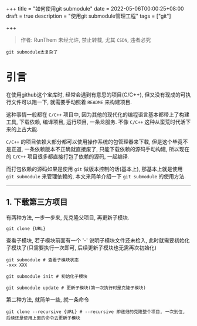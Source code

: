 +++
title = "如何使用git submodule"
date =  2022-05-06T00:00:25+08:00
draft = true
description = "使用git submodule管理工程"
tags = ["git"]

+++

> 作者: RunThem
> 未经允许, 禁止转载, 尤其 `CSDN`, 违者必究

`git submodule太复杂了`

# 引言

在使用github这个宝库时, 经常会遇到有意思的项目(C/C++), 但又没有现成的可执行文件可以跑一下, 就需要手动照着 `README` 来构建项目.

这种事情一般都在 `C/C++` 项目中, 因为其他的现代化的编程语言基本都带上了构建工具, 下载依赖, 编译项目, 运行项目, 一条龙服务. 不像 `C/C++` 这种从蛮荒时代活下来的上古大能.

`C/C++` 的项目依赖大部分都可以使用操作系统的包管理器来下载, 但是这个毕竟不是正道, 一条依赖版本不正确就直接废了, 只能下载依赖的源码手动构建, 所以现在的 `C/C++` 项目很多都直接打包了依赖的源码, 一起编译.

而打包依赖的源码如果是使用 `git` 做版本控制的话(基本上), 那基本上就是使用 `git submodule` 来管理依赖的, 本文来简单介绍一下 `git submodule` 的使用方法.

---

## 1. 下载第三方项目

有两种方法, 一步一步来, 先克隆父项目, 再更新子模块.

```shell
git clone {URL}
```

查看子模块, 若子模块前面有一个 '-' 说明子模块文件还未检入, 此时就需要初始化子模块了(只需要执行一次即可, 后续更新子模块也无需再次初始化)

```shell
git submodule # 查看子模块状态
-xxx XXX

git submodule init # 初始化子模块

git submodule update # 更新子模块(第一次执行时是克隆子模块)
```

第二种方法, 就简单一些, 就一条命令

```shell
git clone --recursive {URL} # --recursive 即递归的克隆整个项目, 一次到位, 后续还是使用上面的命令去更新子模块
```